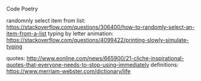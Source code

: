 Code Poetry

randomnly select item from list: https://stackoverflow.com/questions/306400/how-to-randomly-select-an-item-from-a-list
typing by letter animation: https://stackoverflow.com/questions/4099422/printing-slowly-simulate-typing

quotes: http://www.eonline.com/news/665900/21-cliche-inspirational-quotes-that-everyone-needs-to-stop-using-immediately
definitions: https://www.merriam-webster.com/dictionary/life

